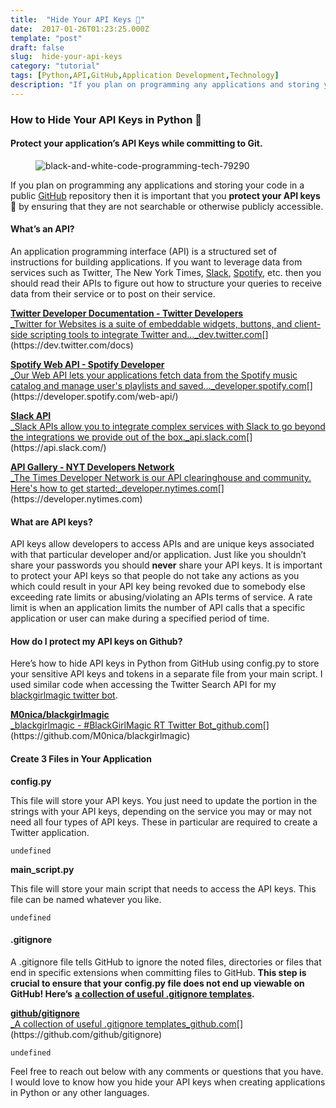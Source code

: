 ```yaml
---
title:  "Hide Your API Keys 🔑"
date:  2017-01-26T01:23:25.000Z
template: "post"
draft: false
slug:  hide-your-api-keys
category: "tutorial"
tags: [Python,API,GitHub,Application Development,Technology]
description: "If you plan on programming any applications and storing your code in a public GitHub repository then it is important that you protect your API keys 🔑 by ensuring that they are not searchable or…"
---
```


### How to Hide Your API Keys in Python 🔑

#### Protect your application’s API Keys while committing to Git.

<figure>

![black-and-white-code-programming-tech-79290](/media/hide-your-api-keys-0.jpeg)

</figure>

If you plan on programming any applications and storing your code in a public [GitHub](https://github.com/) repository then it is important that you **protect your API keys** 🔑 by ensuring that they are not searchable or otherwise publicly accessible.

#### What’s an API?

An application programming interface (API) is a structured set of instructions for building applications. If you want to leverage data from services such as Twitter, The New York Times, [Slack](https://medium.com/u/26d90a99f605), [Spotify](https://medium.com/u/60a317bb70e4), etc. then you should read their APIs to figure out how to structure your queries to receive data from their service or to post on their service.

[**Twitter Developer Documentation - Twitter Developers**  
_Twitter for Websites is a suite of embeddable widgets, buttons, and client-side scripting tools to integrate Twitter and…_dev.twitter.com](https://dev.twitter.com/docs "https://dev.twitter.com/docs")[](https://dev.twitter.com/docs)

[**Spotify Web API - Spotify Developer**  
_Our Web API lets your applications fetch data from the Spotify music catalog and manage user's playlists and saved…_developer.spotify.com](https://developer.spotify.com/web-api/ "https://developer.spotify.com/web-api/")[](https://developer.spotify.com/web-api/)

[**Slack API**  
_Slack APIs allow you to integrate complex services with Slack to go beyond the integrations we provide out of the box._api.slack.com](https://api.slack.com/ "https://api.slack.com/")[](https://api.slack.com/)

[**API Gallery - NYT Developers Network**  
_The Times Developer Network is our API clearinghouse and community. Here's how to get started:_developer.nytimes.com](https://developer.nytimes.com "https://developer.nytimes.com")[](https://developer.nytimes.com)

#### What are API keys?

API keys allow developers to access APIs and are unique keys associated with that particular developer and/or application. Just like you shouldn’t share your passwords you should **never** share your API keys. It is important to protect your API keys so that people do not take any actions as you which could result in your API key being revoked due to somebody else exceeding rate limits or abusing/violating an APIs terms of service. A rate limit is when an application limits the number of API calls that a specific application or user can make during a specified period of time.

#### How do I protect my API keys on Github?

Here’s how to hide API keys in Python from GitHub using config.py to store your sensitive API keys and tokens in a separate file from your main script. I used similar code when accessing the Twitter Search API for my [blackgirlmagic twitter bot](https://github.com/M0nica/blackgirlmagic).

[**M0nica/blackgirlmagic**  
_blackgirlmagic - #BlackGirlMagic RT Twitter Bot_github.com](https://github.com/M0nica/blackgirlmagic "https://github.com/M0nica/blackgirlmagic")[](https://github.com/M0nica/blackgirlmagic)

#### Create 3 Files in Your Application

**config.py**

This file will store your API keys. You just need to update the portion in the strings with your API keys, depending on the service you may or may not need all four types of API keys. These in particular are required to create a Twitter application.

```
undefined
```

**main_script.py**

This file will store your main script that needs to access the API keys. This file can be named whatever you like.

```
undefined
```

#### **.gitignore**

A .gitignore file tells GitHub to ignore the noted files, directories or files that end in specific extensions when committing files to GitHub. **This step is crucial to ensure that your config.py file does not end up viewable on GitHub! Here’s** [**a collection of useful .gitignore templates**](https://github.com/github/gitignore)**.**

[**github/gitignore**  
_A collection of useful .gitignore templates_github.com](https://github.com/github/gitignore "https://github.com/github/gitignore")[](https://github.com/github/gitignore)

```
undefined
```

Feel free to reach out below with any comments or questions that you have. I would love to know how you hide your API keys when creating applications in Python or any other languages.